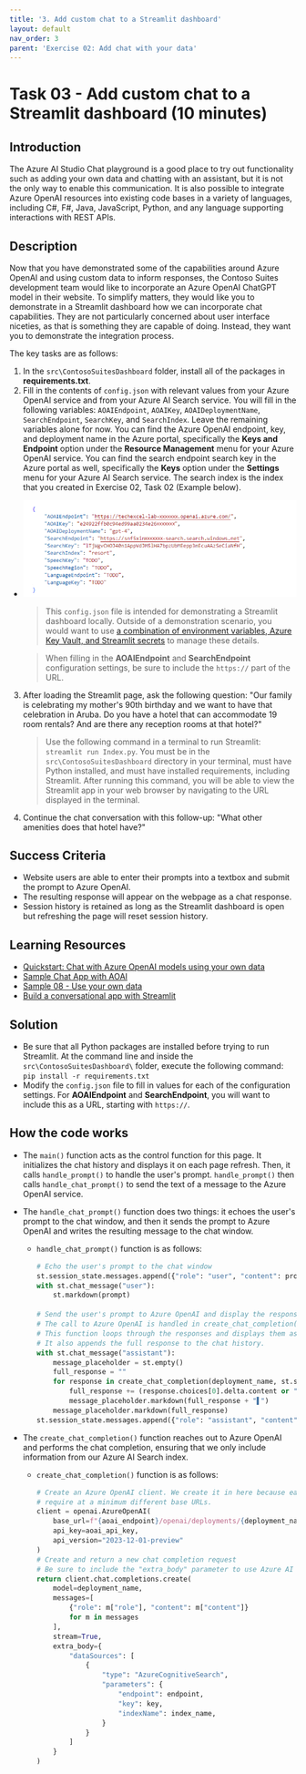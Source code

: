 ```yaml
---
title: '3. Add custom chat to a Streamlit dashboard'
layout: default
nav_order: 3
parent: 'Exercise 02: Add chat with your data'
---
```


# Task 03 - Add custom chat to a Streamlit dashboard (10 minutes)

## Introduction

The Azure AI Studio Chat playground is a good place to try out functionality such as adding your own data and chatting with an assistant, but it is not the only way to enable this communication. It is also possible to integrate Azure OpenAI resources into existing code bases in a variety of languages, including C#, F#, Java, JavaScript, Python, and any language supporting interactions with REST APIs.

## Description

Now that you have demonstrated some of the capabilities around Azure OpenAI and using custom data to inform responses, the Contoso Suites development team would like to incorporate an Azure OpenAI ChatGPT model in their website. To simplify matters, they would like you to demonstrate in a Streamlit dashboard how we can incorporate chat capabilities. They are not particularly concerned about user interface niceties, as that is something they are capable of doing. Instead, they want you to demonstrate the integration process.

The key tasks are as follows:

1. In the `src\ContosoSuitesDashboard` folder, install all of the packages in **requirements.txt**.
2. Fill in the contents of `config.json` with relevant values from your Azure OpenAI service and from your Azure AI Search service. You will fill in the following variables: `AOAIEndpoint`, `AOAIKey`, `AOAIDeploymentName`, `SearchEndpoint`, `SearchKey`, and `SearchIndex`. Leave the remaining variables alone for now. You can find the Azure OpenAI endpoint, key, and deployment name in the Azure portal, specifically the **Keys and Endpoint** option under the **Resource Management** menu for your Azure OpenAI service. You can find the search endpoint search key in the Azure portal as well, specifically the **Keys** option under the **Settings** menu for your Azure AI Search service. The search index is the index that you created in Exercise 02, Task 02 (Example below).
  - ![Sample Config File](../../media/Solution/0203_config_json.png)

    > This `config.json` file is intended for demonstrating a Streamlit dashboard locally. Outside of a demonstration scenario, you would want to use [a combination of environment variables, Azure Key Vault, and Streamlit secrets](https://techcommunity.microsoft.com/t5/healthcare-and-life-sciences/how-to-secure-azure-openai-keys-using-environment-variables/ba-p/3821162) to manage these details.

    > When filling in the **AOAIEndpoint** and **SearchEndpoint** configuration settings, be sure to include the `https://` part of the URL.

3. After loading the Streamlit page, ask the following question: "Our family is celebrating my mother's 90th birthday and we want to have that celebration in Aruba. Do you have a hotel that can accommodate 19 room rentals? And are there any reception rooms at that hotel?"

    > Use the following command in a terminal to run Streamlit: `streamlit run Index.py`. You must be in the `src\ContosoSuitesDashboard` directory in your terminal, must have Python installed, and must have installed requirements, including Streamlit. After running this command, you will be able to view the Streamlit app in your web browser by navigating to the URL displayed in the terminal.

4. Continue the chat conversation with this follow-up: "What other amenities does that hotel have?"

## Success Criteria

- Website users are able to enter their prompts into a textbox and submit the prompt to Azure OpenAI.
- The resulting response will appear on the webpage as a chat response.
- Session history is retained as long as the Streamlit dashboard is open but refreshing the page will reset session history.

## Learning Resources

- [Quickstart: Chat with Azure OpenAI models using your own data](https://learn.microsoft.com/azure/ai-services/openai/use-your-data-quickstart?tabs=powershell%2Cpython&pivots=programming-language-python)
- [Sample Chat App with AOAI](https://github.com/microsoft/sample-app-aoai-chatGPT/tree/main)
- [Sample 08 - Use your own data](https://github.com/Azure/azure-sdk-for-net/blob/main/sdk/openai/Azure.AI.OpenAI/tests/Samples/Sample08_UseYourOwnData.cs)
- [Build a conversational app with Streamlit](https://docs.streamlit.io/knowledge-base/tutorials/build-conversational-apps)

## Solution

- Be sure that all Python packages are installed before trying to run Streamlit. At the command line and inside the `src\ContosoSuitesDashboard\` folder, execute the following command: `pip install -r requirements.txt`
- Modify the `config.json` file to fill in values for each of the configuration settings. For **AOAIEndpoint** and **SearchEndpoint**, you will want to include this as a URL, starting with `https://`.

## How the code works

- The `main()` function acts as the control function for this page. It initializes the chat history and displays it on each page refresh. Then, it calls `handle_prompt()` to handle the user's prompt. `handle_prompt()` then calls `handle_chat_prompt()` to send the text of a message to the Azure OpenAI service.
- The `handle_chat_prompt()` function does two things: it echoes the user's prompt to the chat window, and then it sends the prompt to Azure OpenAI and writes the resulting message to the chat window.
  - `handle_chat_prompt()` function is as follows:

    ```python
    # Echo the user's prompt to the chat window
    st.session_state.messages.append({"role": "user", "content": prompt})
    with st.chat_message("user"):
        st.markdown(prompt)

    # Send the user's prompt to Azure OpenAI and display the response
    # The call to Azure OpenAI is handled in create_chat_completion()
    # This function loops through the responses and displays them as they come in.
    # It also appends the full response to the chat history.
    with st.chat_message("assistant"):
        message_placeholder = st.empty()
        full_response = ""
        for response in create_chat_completion(deployment_name, st.session_state.messages, config["SearchEndpoint"], config["SearchKey"], config["SearchIndex"]):
            full_response += (response.choices[0].delta.content or "")
            message_placeholder.markdown(full_response + "▌")
        message_placeholder.markdown(full_response)
    st.session_state.messages.append({"role": "assistant", "content": full_response})
    ```

- The `create_chat_completion()` function reaches out to Azure OpenAI and performs the chat completion, ensuring that we only include information from our Azure AI Search index.
  - `create_chat_completion()` function is as follows:

    ```python
    # Create an Azure OpenAI client. We create it in here because each exercise will
    # require at a minimum different base URLs.
    client = openai.AzureOpenAI(
        base_url=f"{aoai_endpoint}/openai/deployments/{deployment_name}/extensions/",
        api_key=aoai_api_key,
        api_version="2023-12-01-preview"
    )
    # Create and return a new chat completion request
    # Be sure to include the "extra_body" parameter to use Azure AI Search as the data source
    return client.chat.completions.create(
        model=deployment_name,
        messages=[
            {"role": m["role"], "content": m["content"]}
            for m in messages
        ],
        stream=True,
        extra_body={
            "dataSources": [
                {
                    "type": "AzureCognitiveSearch",
                    "parameters": {
                        "endpoint": endpoint,
                        "key": key,
                        "indexName": index_name,
                    }
                }
            ]
        }
    )
    ```
